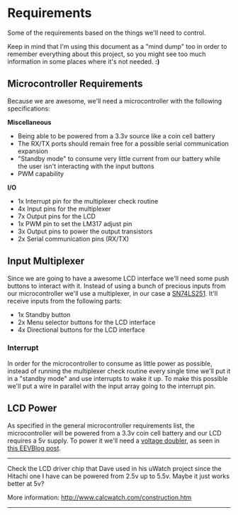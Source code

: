 # Requirements

Some of the requirements based on the things we'll need to control.

Keep in mind that I'm using this document as a "mind dump" too in order to remember everything about this project, so you might see too much information in some places where it's not needed. **:)**


## Microcontroller Requirements

Because we are awesome, we'll need a microcontroller with the following specifications:

**Miscellaneous**

  - Being able to be powered from a 3.3v source like a coin cell battery
  - The RX/TX ports should remain free for a possible serial communication expansion
  - "Standby mode" to consume very little current from our battery while the user isn't interacting with the input buttons
  - PWM capability

**I/O**

  - 1x Interrupt pin for the multiplexer check routine
  - 4x Input pins for the multiplexer
  - 7x Output pins for the LCD
  - 1x PWM pin to set the LM317 adjust pin
  - 3x Output pins to power the output transistors
  - 2x Serial communication pins (RX/TX)


## Input Multiplexer

Since we are going to have a awesome LCD interface we'll need some push buttons to interact with it. Instead of using a bunch of precious inputs from our microcontroller we'll use a multiplexer, in our case a [SN74LS251](datasheet-link). It'll receive inputs from the following parts:

  - 1x Standby button
  - 2x Menu selector buttons for the LCD interface
  - 4x Directional buttons for the LCD interface

### Interrupt

In order for the microcontroller to consume as little power as possible, instead of running the multiplexer check routine every single time we'll put it in a "standby mode" and use interrupts to wake it up. To make this possible we'll put a wire in parallel with the input array going to the interrupt pin.


## LCD Power

As specified in the general microcontroller requirements list, the microcontroller will be powered from a 3.3v coin cell battery and our LCD requires a 5v supply. To power it we'll need a [voltage doubler](link-to-wikipedia-here), as seen in [this EEVBlog post](link-to-post-here).


---------------------------------------------------

Check the LCD driver chip that Dave used in his uWatch project since the Hitachi one I have can be powered from 2.5v up to 5.5v. Maybe it just works better at 5v?

More information: http://www.calcwatch.com/construction.htm

---------------------------------------------------
